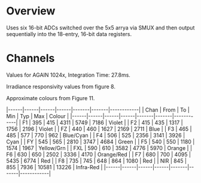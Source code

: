 # Overview

Uses six 16-bit ADCs switched over the 5x5 arrya via SMUX
and then output sequentially into the 18-entry, 16-bit data registers.

# Channels

Values for AGAIN 1024x, Integration Time: 27.8ms.

Irradiance responsivity values from figure 8.

Approximate colours from Figure 11.

|------|------|------|------|-------|-------|------------|
| Chan | From | To   | Min  | Typ   | Max   | Colour     |
|------|------|------|------|-------|-------|------------|
| F1   | 395  | 415  | 4311 | 5749  | 7186  | Violet     |
| F2   | 415  | 435  | 1317 | 1756  | 2196  | Violet     |
| FZ   | 440  | 460  | 1627 | 2169  | 2711  | Blue       |
| F3   | 465  | 485  | 577  | 770   | 962   | Blue/Cyan  |
| F4   | 506  | 525  | 2356 | 3141  | 3926  | Cyan       |
| FY   | 545  | 565  | 2810 | 3747  | 4684  | Green      |
| F5   | 540  | 550  | 1180 | 1574  | 1967  | Yellow/Grn |
| FXL  | 590  | 610  | 3582 | 4776  | 5970  | Orange     |
| F6   | 630  | 650  | 2502 | 3336  | 4170  | Orange/Red |
| F7   | 680  | 700  | 4095 | 5435  | 6774  | Red        |
| F8   | 735  | 745  | 648  | 864   | 1080  | Red        |
| NIR  | 845  | 855  | 7936 | 10581 | 13226 | Infra-Red  |
|------|------|------|------|-------|-------|------------|